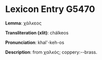 # Lexicon Entry G5470

**Lemma**: χάλκεος

**Transliteration (xlit)**: chálkeos

**Pronunciation**: khal'-keh-os

**Description**:
from χαλκός; coppery:--brass.
